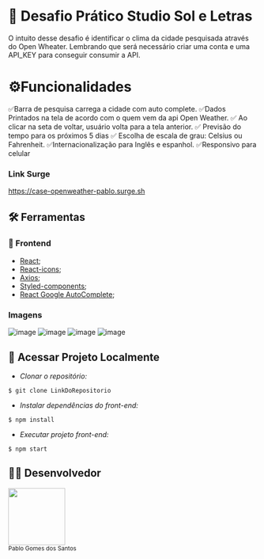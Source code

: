 # :scroll: Desafio Prático Studio Sol e Letras

O intuito desse desafio é identificar o clima da cidade pesquisada através do Open Wheater. Lembrando que será necessário criar uma conta e uma API_KEY para conseguir consumir a API. 

#  ⚙️Funcionalidades

✅Barra de pesquisa carrega a cidade com auto complete.
✅Dados Printados na tela de acordo com o quem vem da api Open Weather.
✅ Ao clicar na seta de voltar, usuário volta para a tela anterior.
✅ Previsão do tempo para os próximos 5 dias
✅ Escolha de escala de grau: Celsius ou Fahrenheit.
✅Internacionalização para Inglês e espanhol.
✅Responsivo para celular

### Link Surge 
https://case-openweather-pablo.surge.sh

## :hammer_and_wrench: Ferramentas 
### 🍮 Frontend
- [React](https://pt-br.reactjs.org/);
- [React-icons](https://react-icons.github.io/react-icons/);
- [Axios](https://axios-http.com/ptbr/docs/intro/);
- [Styled-components](https://styled-components.com/docs/);
- [React Google AutoComplete](https://www.npmjs.com/package/react-google-autocomplete#useplaceswidget);

### Imagens
![image](https://user-images.githubusercontent.com/84820536/185392066-6df44bcb-e8d4-4738-929c-0ad84ca9c565.png)
![image](https://user-images.githubusercontent.com/84820536/185392259-12f25ad2-67e2-4e8a-96a4-4720eb91582a.png)
![image](https://user-images.githubusercontent.com/84820536/185392330-cc5e28bb-dd9d-4823-81bf-55195350858c.png)
![image](https://user-images.githubusercontent.com/84820536/185392435-8462ed69-25cf-4f58-8dad-e91214e99f12.png)

## 📁 Acessar Projeto Localmente

- *Clonar o repositório:*

```
$ git clone LinkDoRepositorio
```
- *Instalar dependências do front-end:*
```
$ npm install
```
- *Executar projeto front-end:*
```
$ npm start
```
## 👨‍💻 Desenvolvedor

<img src="https://avatars.githubusercontent.com/u/84820536?v=4" width=115> <br><sub>Pablo Gomes dos Santos</sub>

